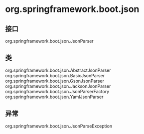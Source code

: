 # org.springframework.boot.json

## 接口

org.springframework.boot.json.JsonParser

## 类

org.springframework.boot.json.AbstractJsonParser
org.springframework.boot.json.BasicJsonParser
org.springframework.boot.json.GsonJsonParser
org.springframework.boot.json.JacksonJsonParser
org.springframework.boot.json.JsonParserFactory
org.springframework.boot.json.YamlJsonParser

## 异常

org.springframework.boot.json.JsonParseException




